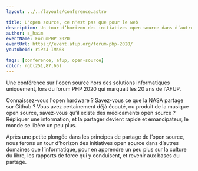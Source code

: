```yaml
---
layout: ../../layouts/conference.astro

title: L'open source, ce n'est pas que pour le web
description: Un tour d’horizon des initiatives open source dans d’autres domaines que l’informatique, pour en apprendre un peu plus sur la culture du libre.
author: s_haim 
eventName: ForumPHP 2020
eventUrl: https://event.afup.org/forum-php-2020/
youtubeId: riPzJ-IMs6k 

tags: [conference, afup, open-source]
color: rgb(251,87,66) 
---
```

Une conférence sur l'open source hors des solutions informatiques uniquement, lors du forum PHP 2020 qui marquait les 20 ans de l'AFUP.

Connaissez-vous l'open hardware ? Savez-vous ce que la NASA partage sur Github ? Vous avez certainement déjà écouté, ou produit de la musique open source, savez-vous qu’il existe des médicaments open source ? Répliquer une information, et la partager devient rapide et émancipateur, le monde se libère un peu plus.

Après une petite plongée dans les principes de partage de l’open source, nous ferons un tour d’horizon des initiatives open source dans d’autres domaines que l’informatique, pour en apprendre un peu plus sur la culture du libre, les rapports de force qui y conduisent, et revenir aux bases du partage.

